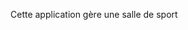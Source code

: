 Cette application gère une salle de sport
<!-- 
## Intégration de docker

    # Prérequis :
        docker
        docker-compose

    Pour la Base de données
        symfony console make:docker:database
    On utilise également un webmail avec l'image schickling/mailcatcher
        
    docker-composer up -d -->
